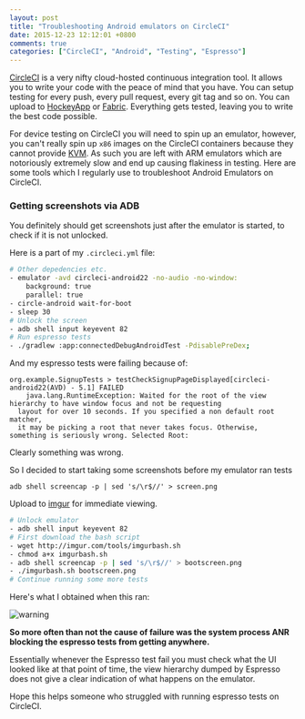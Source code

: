 ```yaml
---
layout: post
title: "Troubleshooting Android emulators on CircleCI"
date: 2015-12-23 12:12:01 +0800
comments: true
categories: ["CircleCI", "Android", "Testing", "Espresso"]
---
```

[CircleCI][1] is a very nifty cloud-hosted continuous integration tool. It allows you to write your code with the peace of mind that you have. You can setup testing for every push, every pull request, every git tag and so on. You can upload to [HockeyApp][2] or [Fabric][3]. Everything gets tested, leaving you to write the best code possible.

For device testing on CircleCI you will need to spin up an emulator, however, you can't really spin up `x86` images on the CircleCI containers because they cannot provide [KVM](https://discuss.circleci.com/t/provide-kvm-in-container/1179). As such you are left with ARM emulators which are notoriously extremely slow and end up causing flakiness in testing. Here are some tools which I regularly use to troubleshoot Android Emulators on CircleCI.

<!--more-->

### Getting screenshots via ADB

You definitely should get screenshots just after the emulator is started, to check if it is not unlocked.

Here is a part of my `.circleci.yml` file:

``` bash
# Other depedencies etc.
- emulator -avd circleci-android22 -no-audio -no-window:
    background: true
    parallel: true
- circle-android wait-for-boot
- sleep 30
# Unlock the screen
- adb shell input keyevent 82
# Run espresso tests
- ./gradlew :app:connectedDebugAndroidTest -PdisablePreDex;
```

And my espresso tests were failing because of:
```
org.example.SignupTests > testCheckSignupPageDisplayed[circleci-android22(AVD) - 5.1] FAILED
	java.lang.RuntimeException: Waited for the root of the view hierarchy to have window focus and not be requesting
  layout for over 10 seconds. If you specified a non default root matcher,
  it may be picking a root that never takes focus. Otherwise, something is seriously wrong. Selected Root:
```

Clearly something was wrong.

So I decided to start taking some screenshots before my emulator ran tests
```
adb shell screencap -p | sed 's/\r$//' > screen.png
```

Upload to [imgur](http://askubuntu.com/a/544450) for immediate viewing.
``` bash
# Unlock emulator
- adb shell input keyevent 82
# First download the bash script
- wget http://imgur.com/tools/imgurbash.sh
- chmod a+x imgurbash.sh
- adb shell screencap -p | sed 's/\r$//' > bootscreen.png
- ./imgurbash.sh bootscreen.png
# Continue running some more tests
```

Here's what I obtained when this ran:

![warning]

**So more often than not the cause of failure was the system process ANR blocking the espresso tests from getting anywhere.**

Essentially whenever the Espresso test fail you must check what the UI looked like at that point of time, the view hierarchy dumped by Espresso does not give a clear indication of what happens on the emulator.

Hope this helps someone who struggled with running espresso tests on CircleCI.

[1]: https://circleci.com
[2]: http://hockeyapp.net
[3]: https://fabric.io
[warning]: http://i.imgur.com/TzPDvyj.png
